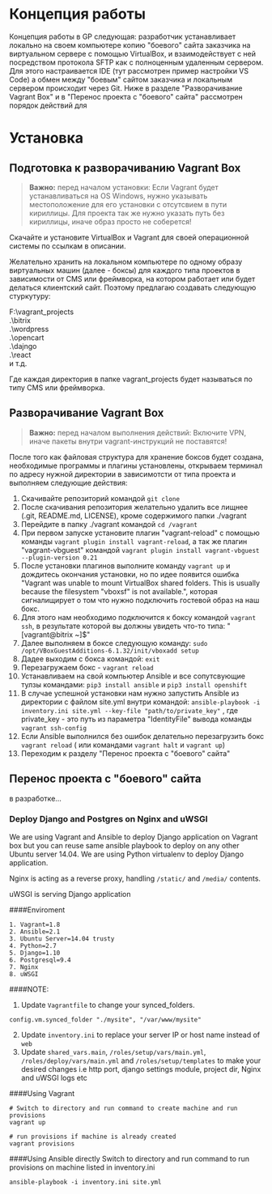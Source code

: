 # Концепция работы 

Концепция работы в GP следующая: разработчик устанавливает локально на своем компьютере копию "боевого" сайта заказчика на виртуальном сервере с помощью VirtualBox, и взаимодействует с ней посредством протокола SFTP как с полноценным удаленным сервером.
Для этого настраивается IDE (тут рассмотрен пример настройки VS Code) а обмен между "боевым" сайтом заказчика и локальным сервером происходит через Git. Ниже в разделе "Разворачивание Vagrant Box" и в "Перенос проекта с "боевого" сайта" рассмотрен порядок действий для 

# Установка

## Подготовка к разворачиванию Vagrant Box

> **Важно:** перед началом установки:
Если Vagrant будет устанавливаться на OS Windows, нужно указывать местоположение для его установки с отсутсвием в пути кириллицы. Для проекта так же нужно указать путь без кириллицы, иначе образ просто не соберется!

Скачайте и установите VirtualBox и Vagrant для своей операционной системы по ссылкам в описании.

Желательно хранить на локальном компьютере по одному образу виртуальных машин (далее - боксы) для каждого типа проектов в зависимости от CMS или фреймворка, на котором работает или будет делаться клиентский сайт. Поэтому предлагаю создавать следующую стуркутуру:

F:\vagrant_projects\
  .\bitrix\
  .\wordpress\
  .\opencart\
  .\dajngo\
  .\react\
  и т.д.

Где каждая директория в папке vagrant_projects будет называться по типу CMS или фреймворка.

## Разворачивание Vagrant Box

> **Важно:** перед началом выполнения действий:
Включите VPN, иначе пакеты внутри vagrant-инструкций не поставятся!  

После того как файловая структура для хранение боксов будет создана, необходимые программы и плагины установлены, открываем терминал по адресу нужной директории в зависимотсти от типа проекта и выполняем следующие действия:

  1. Скачивайте репозиторий командой `git clone`
  2. После скачивания репозитория желательно удалить все лищнее (.git, README.md, LICENSE), кроме содержимого папки ./vagrant
  3. Перейдите в папку ./vagrant командой `cd /vagrant`
  4. При первом запуске установите плагин "vagrant-reload" с помощью команды `vagrant plugin install vagrant-reload`, а так же плагин "vagrant-vbguest" командой `vagrant plugin install vagrant-vbguest --plugin-version 0.21`
  5. После установки плагинов выполните команду `vagrant up` и дождитесь окончания установки, но по идее появится ошибка "Vagrant was unable to mount VirtualBox shared folders. This is usually
because the filesystem "vboxsf" is not available.", которая сигналищирует о том что нужно подключить гостевой образ на наш бокс.
  6. Для этого нам необходимо подключится к боксу командой `vagrant ssh`, в результате которой вы должны увидеть что-то типа: "[vagrant@bitrix ~]$" 
  7. Далее выполняем в боксе следующую команду: `sudo /opt/VBoxGuestAdditions-6.1.32/init/vboxadd setup`	
  8. Дадее выходим с бокса командой: `exit`
  9. Перезагружаем бокс - `vagrant reload`
  10. Устанавливаем на свой компьютер Аnsible и все сопутсвующие тулзы командами: `pip3 install ansible` и `pip3 install openshift`
  11. В случае успешной установки нам нужно запустить Аnsible из директории с файлом site.yml внутри командой: `ansible-playbook -i inventory.ini site.yml --key-file "path/to/private_key"` , где private_key - это путь из параметра "IdentityFile" вывода команды `vagrant ssh-config`
  12. Если Аnsible выполнился без ошибок делательно перезагрузить бокс `vagrant reload` ( или командами `vagrant halt` и  `vagrant up`)
  9. Переходим к разделу "Перенос проекта с "боевого" сайта"

## Перенос проекта с "боевого" сайта

в разработке...





### Deploy Django and Postgres on Nginx and uWSGI
We are using Vagrant and Ansible to deploy Django application on Vagrant box but you can reuse same ansible playbook to deploy on any other Ubuntu server 14.04. We are using Python virtualenv to deploy Django application.

Nginx is acting as a reverse proxy, handling `/static/` and `/media/` contents.

uWSGI is serving Django application


####Enviroment
```
1. Vagrant=1.8
2. Ansible=2.1
3. Ubuntu Server=14.04 trusty
4. Python=2.7
5. Django=1.10
6. Postgresql=9.4
7. Nginx
8. uWSGI
```

####NOTE:
1. Update `Vagrantfile` to change your synced_folders.
```
config.vm.synced_folder "./mysite", "/var/www/mysite"
```
2. Update `inventory.ini` to replace your server IP or host name instead of `web`
3. Update `shared_vars.main`, `/roles/setup/vars/main.yml`, `/roles/deploy/vars/main.yml` and `/roles/setup/templates`
 to make your desired changes i.e http port, django settings module, project dir, Nginx and uWSGI logs etc


####Using Vagrant
```
# Switch to directory and run command to create machine and run provisions
vagrant up

# run provisions if machine is already created
vagrant provisions

```


####Using Ansible directly
Switch to directory and run command to run provisions on machine listed in inventory.ini
```
ansible-playbook -i inventory.ini site.yml
```
